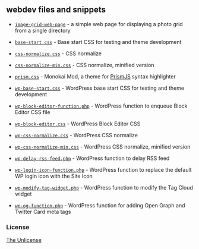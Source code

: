 ## webdev files and snippets

- [`image-grid-web-page`](https://github.com/e33io/webdev/blob/main/image-grid-web-page) - a simple web page for displaying a photo grid from a single directory

- [`base-start.css`](https://github.com/e33io/webdev/blob/main/base-start.css) - Base start CSS for testing and theme development

- [`css-normalize.css`](https://github.com/e33io/webdev/blob/main/css-normalize.css) - CSS normalize 

- [`css-normalize-min.css`](https://github.com/e33io/webdev/blob/main/css-normalize-min.css) - CSS normalize, minified version

- [`prism.css`](https://github.com/e33io/webdev/blob/main/prism.css) - Monokai Mod, a theme for [PrismJS](https://prismjs.com) syntax highlighter

- [`wp-base-start.css`](https://github.com/e33io/webdev/blob/main/wp-base-start.css) - WordPress base start CSS for testing and theme development

- [`wp-block-editor-function.php`](https://github.com/e33io/webdev/blob/main/wp-block-editor-function.php) - WordPress function to enqueue Block Editor CSS file

- [`wp-block-editor.css`](https://github.com/e33io/webdev/blob/main/wp-block-editor.css) - WordPress Block Editor CSS

- [`wp-css-normalize.css`](https://github.com/e33io/webdev/blob/main/wp-css-normalize.css) - WordPress CSS normalize 

- [`wp-css-normalize-min.css`](https://github.com/e33io/webdev/blob/main/wp-css-normalize-min.css) - WordPress CSS normalize, minified version

- [`wp-delay-rss-feed.php`](https://github.com/e33io/webdev/blob/main/wp-delay-rss-feed.php) - WordPress function to delay RSS feed

- [`wp-login-icon-function.php`](https://github.com/e33io/webdev/blob/main/wp-login-icon-function.php) - WordPress function to replace the default WP login icon with the Site Icon

- [`wp-modify-tag-widget.php`](https://github.com/e33io/webdev/blob/main/wp-modify-tag-widget.php) - WordPress function to modify the Tag Cloud widget

- [`wp-og-function.php`](https://github.com/e33io/webdev/blob/main/wp-og-function.php) - WordPress function for adding Open Graph and Twitter Card meta tags

### License
[The Unlicense](https://github.com/e33io/webdev/blob/main/LICENSE)

